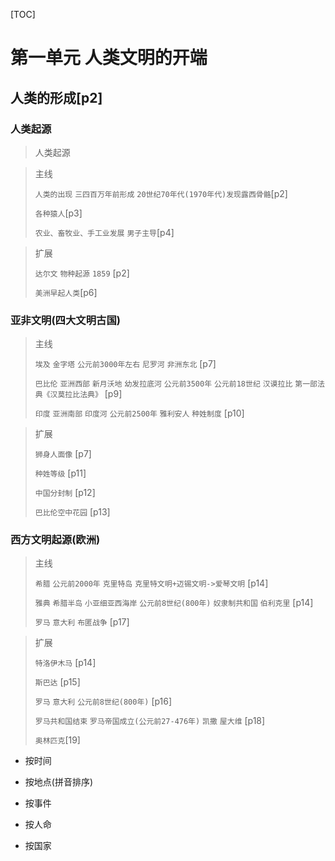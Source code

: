 [TOC]

# 第一单元 人类文明的开端

## 人类的形成[p2]

### 人类起源

> 人类起源

> 主线
>
> `人类的出现` `三四百万年前形成` `20世纪70年代(1970年代)发现露西骨骼`[p2]
>
> `各种猿人`[p3]
>
> `农业、畜牧业、手工业发展` `男子主导`[p4]

> 扩展
>
> `达尔文` `物种起源` `1859` [p2]
>
> `美洲早起人类`[p6]

### 亚非文明(四大文明古国)

> 主线
>
> `埃及` `金字塔` `公元前3000年左右` `尼罗河` `非洲东北` [p7]
>
> `巴比伦` `亚洲西部` `新月沃地` `幼发拉底河` `公元前3500年` `公元前18世纪` `汉谟拉比` `第一部法典《汉莫拉比法典》` [p9]
>
> `印度` `亚洲南部` `印度河` `公元前2500年` `雅利安人` `种姓制度`  [p10]

> 扩展
>
> `狮身人面像` [p7]
>
> `种姓等级` [p11]
>
> `中国分封制` [p12]
>
> `巴比伦空中花园` [p13]

### 西方文明起源(欧洲)

> 主线
>
> `希腊` `公元前2000年` `克里特岛` `克里特文明+迈锡文明->爱琴文明`  [p14]
>
> `雅典` `希腊半岛` `小亚细亚西海岸` `公元前8世纪(800年)` `奴隶制共和国` `伯利克里` [p14]
>
> `罗马` `意大利` `布匿战争` [p17]

> 扩展
>
> `特洛伊木马` [p14]
>
> `斯巴达`  [p15]
>
> `罗马` `意大利` `公元前8世纪(800年)` [p16]
>
> `罗马共和国结束` `罗马帝国成立(公元前27-476年)` `凯撒` `屋大维` [p18]
>
> `奥林匹克`[19]



* 按时间

* 按地点(拼音排序)

* 按事件

* 按人命

* 按国家

  ​